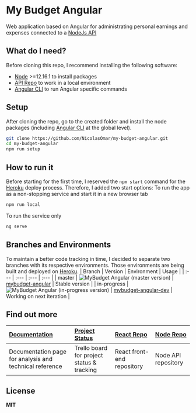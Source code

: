 # My Budget Angular
Web application based on Angular for administrating personal earnings and expenses connected to a [NodeJs API](https://github.com/NicolasOmar/my-budget-api)

## What do I need?
Before cloning this repo, I recommend installing the following software:
- [Node](https://nodejs.org/en/download/) >=12.16.1 to install packages
- [API Repo](https://github.com/NicolasOmar/my-budget-api) to work in a local environment
- [Angular CLI](https://cli.angular.io/) to run Angular specific commands

## Setup
After cloning the repo, go to the created folder and install the node packages (including [Angular CLI](https://cli.angular.io/) at the global level).
```sh
git clone https://github.com/NicolasOmar/my-budget-angular.git
cd my-budget-angular
npm run setup
```

## How to run it
Before starting for the first time, I reserved the `npm start` command for the [Heroku](https://www.heroku.com/) deploy process.
Therefore, I added two start options:
To run the app as a non-stopping service and start it in a new browser tab
```sh
npm run local
```
To run the service only
```sh
ng serve
```

## Branches and Environments
To maintain a better code tracking in time, I decided to separate two branches with its respective environments.
Those environments are being built and deployed on [Heroku](https://www.heroku.com/).
| Branch | Version | Environment | Usage |
| :--- | :--- | :--- | :--- |
| master | ![MyBudget Angular (master version)](https://img.shields.io/github/package-json/v/nicolasomar/my-budget-angular/master?color=success&label=%20&style=flat-square) | [mybudget-angular](https://mybudget-angular.herokuapp.com/) | Stable version |
| in-progress | ![MyBudget Angular (in-progress version)](https://img.shields.io/github/package-json/v/nicolasomar/my-budget-angular/in-progress?color=yellow&label=%20&style=flat-square) | [mybudget-angular-dev](https://mybudget-angular-dev.herokuapp.com/) | Working on next iteration |

## Find out more
| [Documentation](https://nicolasomar.github.io/my-budget-docs) | [Project Status](https://trello.com/b/R6Yn7vb0/mybudget) | [React Repo](https://github.com/NicolasOmar/my-budget-react) | [Node Repo](https://github.com/NicolasOmar/my-budget-api) |
| :--- | :--- | :--- | :--- |
| Documentation page for analysis and technical reference | Trello board for project status & tracking | React front-end repository | Node API repository

## License
**MIT**